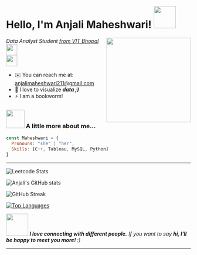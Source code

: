 <h1> Hello, I'm Anjali Maheshwari! <img src="https://media.giphy.com/media/mGcNjsfWAjY5AEZNw6/giphy.gif" width="60"></h1>

<img align='right' src="https://media.giphy.com/media/ieyl9zmCjO4b4t6qoY/giphy.gif" width="230">
<p><em>Data Analyst Student <a href="http://www.unb.br">from VIT Bhopal</a><img src="https://media.giphy.com/media/fYSnHlufseco8Fh93Z/giphy.gif" width="30"></br>

<!-- Developer Consultant at <a href="https://www.thoughtworks.com">ThoughtWorks</a> -->
<img src="https://media.giphy.com/media/WUlplcMpOCEmTGBtBW/giphy.gif" width="30"> 
</em>

</p>

* ✉️ You can reach me at: [anjalimaheshwari211@gmail.com](mailto:anjalimaheshwari211@gmail.com)
* 🤝 I love to visualize <em><b> data ;)</b></em>
* ⚡ I am a bookworm!



### <img src="https://media.giphy.com/media/VgCDAzcKvsR6OM0uWg/giphy.gif" width="50"> A little more about me...  

```javascript
const Maheshwari = {
  Pronouns: "she" | "her",
  Skills: [C++, Tableau, MySQL, Python]
}
```

***


![Leetcode Stats](https://leetcard.jacoblin.cool/anjalimaheshwari211?ext=heatmap)


![Anjali's GitHub stats](https://github-readme-stats.vercel.app/api?username=anjalim28&show_icons=true&theme=radical)


![GitHub Streak](https://github-readme-streak-stats.herokuapp.com/?user=anjalim28&theme=dark&count_private=true&bg_color=0d1116&title_color=ce09ec&text_color=a4aacb&icon_color=007ec6)

<a href="https://github.com/anjalim28" align="left"><img src="https://github-readme-stats.vercel.app/api/top-langs/?username=anjalim28&langs_count=10&title_color=facc15&text_color=ffffff&icon_color=0891b2&bg_color=1c1917&hide_border=true&locale=en&custom_title=Top%20%Languages" alt="Top Languages" /></a>


<img src="https://media.giphy.com/media/LnQjpWaON8nhr21vNW/giphy.gif" width="60"> <em><b>I love connecting with different people.</b> If you want to say <b>hi, I'll be happy to meet you more! </b> :) </em>

---
